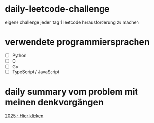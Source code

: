 # daily-leetcode-challenge

eigene challenge jeden tag 1 leetcode herausforderung zu machen

# verwendete programmiersprachen

- [ ] Python
- [ ] C
- [ ] Go
- [ ] TypeScript / JavaScript

# daily summary vom problem mit meinen denkvorgängen

[2025 - Hier klicken](2025/daily_summary.md)
